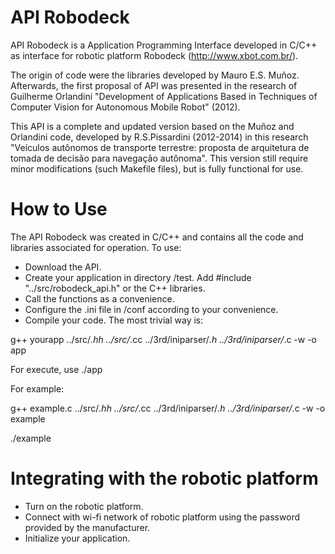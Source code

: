 API Robodeck
============

API Robodeck is a Application Programming Interface developed in C/C++  as  interface for robotic platform Robodeck (http://www.xbot.com.br/).

The origin of code were the libraries developed by Mauro E.S. Muñoz. Afterwards, the first proposal of API was presented in the research of Guilherme Orlandini "Development of Applications Based in Techniques of Computer Vision for Autonomous Mobile Robot" (2012).

This API is a complete and updated version based on the Muñoz and Orlandini code, developed by R.S.Pissardini (2012-2014) in this research "Veículos autônomos de transporte terrestre: proposta de arquitetura de tomada de decisão para navegação autônoma". This version still require minor modifications (such Makefile files), but is fully functional for use.

How to Use
==========

The API Robodeck was created in C/C++ and contains all the code and libraries associated for operation. To use:

* Download the API.
* Create your application in directory /test. Add #include "../src/robodeck_api.h"  or the C++ libraries.
* Call the functions as a convenience.
* Configure the .ini file in /conf according to your convenience.
* Compile your code. The most trivial way is:

g++ yourapp ../src/*.hh ../src/*.cc ../3rd/iniparser/*.h ../3rd/iniparser/*.c   -w -o app

For execute, use ./app

For example:

g++ example.c ../src/*.hh ../src/*.cc ../3rd/iniparser/*.h ../3rd/iniparser/*.c   -w -o example

./example

Integrating with the robotic platform
=====================================

* Turn on the robotic platform.
* Connect with wi-fi network of  robotic platform using the password provided by the manufacturer.
* Initialize your application.